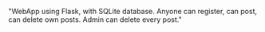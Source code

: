"WebApp using Flask, with SQLite database. Anyone can register, can post, can delete own posts. Admin can delete every post." 

